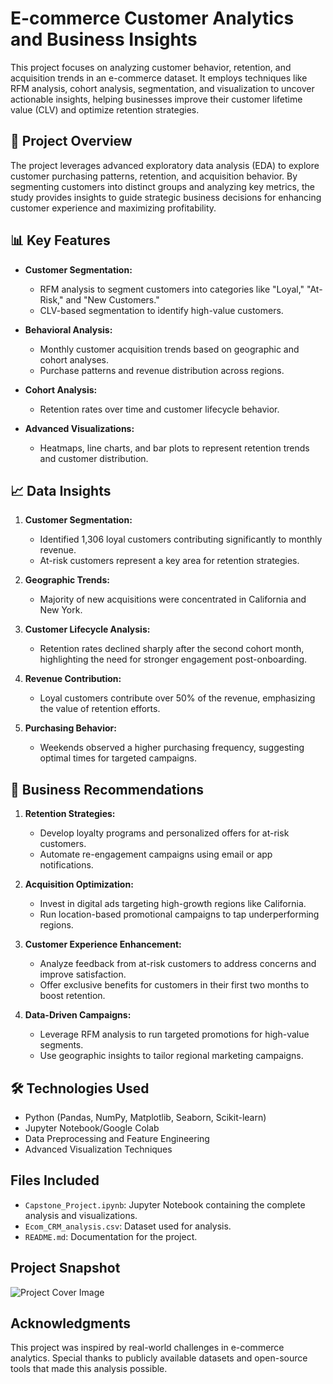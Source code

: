 # E-commerce Customer Analytics and Business Insights

This project focuses on analyzing customer behavior, retention, and acquisition trends in an e-commerce dataset. It employs techniques like RFM analysis, cohort analysis, segmentation, and visualization to uncover actionable insights, helping businesses improve their customer lifetime value (CLV) and optimize retention strategies.

## 📄 **Project Overview**

The project leverages advanced exploratory data analysis (EDA) to explore customer purchasing patterns, retention, and acquisition behavior. By segmenting customers into distinct groups and analyzing key metrics, the study provides insights to guide strategic business decisions for enhancing customer experience and maximizing profitability.

## 📊 **Key Features**

- **Customer Segmentation:** 
  - RFM analysis to segment customers into categories like "Loyal," "At-Risk," and "New Customers."
  - CLV-based segmentation to identify high-value customers.

- **Behavioral Analysis:** 
  - Monthly customer acquisition trends based on geographic and cohort analyses.
  - Purchase patterns and revenue distribution across regions.

- **Cohort Analysis:** 
  - Retention rates over time and customer lifecycle behavior.

- **Advanced Visualizations:** 
  - Heatmaps, line charts, and bar plots to represent retention trends and customer distribution.

## 📈 **Data Insights**

1. **Customer Segmentation:**
   - Identified 1,306 loyal customers contributing significantly to monthly revenue.
   - At-risk customers represent a key area for retention strategies.

2. **Geographic Trends:**
   - Majority of new acquisitions were concentrated in California and New York.

3. **Customer Lifecycle Analysis:**
   - Retention rates declined sharply after the second cohort month, highlighting the need for stronger engagement post-onboarding.

4. **Revenue Contribution:**
   - Loyal customers contribute over 50% of the revenue, emphasizing the value of retention efforts.

5. **Purchasing Behavior:**
   - Weekends observed a higher purchasing frequency, suggesting optimal times for targeted campaigns.

## 🔑 **Business Recommendations**

1. **Retention Strategies:**
   - Develop loyalty programs and personalized offers for at-risk customers.
   - Automate re-engagement campaigns using email or app notifications.

2. **Acquisition Optimization:**
   - Invest in digital ads targeting high-growth regions like California.
   - Run location-based promotional campaigns to tap underperforming regions.

3. **Customer Experience Enhancement:**
   - Analyze feedback from at-risk customers to address concerns and improve satisfaction.
   - Offer exclusive benefits for customers in their first two months to boost retention.

4. **Data-Driven Campaigns:**
   - Leverage RFM analysis to run targeted promotions for high-value segments.
   - Use geographic insights to tailor regional marketing campaigns.

## 🛠 **Technologies Used**

- Python (Pandas, NumPy, Matplotlib, Seaborn, Scikit-learn)
- Jupyter Notebook/Google Colab
- Data Preprocessing and Feature Engineering
- Advanced Visualization Techniques

## **Files Included**

- `Capstone_Project.ipynb`: Jupyter Notebook containing the complete analysis and visualizations.
- `Ecom_CRM_analysis.csv`: Dataset used for analysis.
- `README.md`: Documentation for the project.

## **Project Snapshot**

![Project Cover Image](path/to/cover/image.png)

## **Acknowledgments**

This project was inspired by real-world challenges in e-commerce analytics. Special thanks to publicly available datasets and open-source tools that made this analysis possible.
